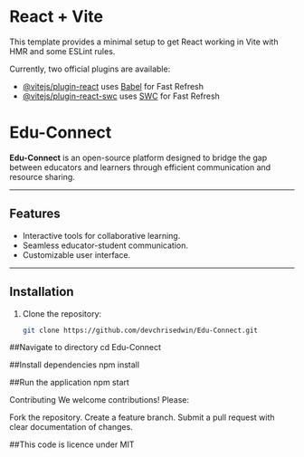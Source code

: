 # React + Vite

This template provides a minimal setup to get React working in Vite with HMR and some ESLint rules.

Currently, two official plugins are available:

- [@vitejs/plugin-react](https://github.com/vitejs/vite-plugin-react/blob/main/packages/plugin-react/README.md) uses [Babel](https://babeljs.io/) for Fast Refresh
- [@vitejs/plugin-react-swc](https://github.com/vitejs/vite-plugin-react-swc) uses [SWC](https://swc.rs/) for Fast Refresh

# Edu-Connect

**Edu-Connect** is an open-source platform designed to bridge the gap between educators and learners through efficient communication and resource sharing.

---

## Features
- Interactive tools for collaborative learning.
- Seamless educator-student communication.
- Customizable user interface.

---

## Installation
1. Clone the repository:
   ```bash
   git clone https://github.com/devchrisedwin/Edu-Connect.git

##Navigate to directory
cd Edu-Connect

##Install dependencies
npm install

##Run the application
npm start


Contributing
We welcome contributions! Please:

Fork the repository.
Create a feature branch.
Submit a pull request with clear documentation of changes.

##This code is licence under MIT





